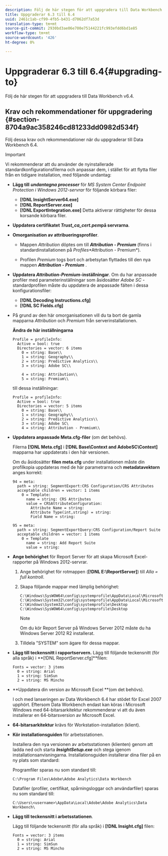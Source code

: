 ```yaml
---
description: Följ de här stegen för att uppgradera till Data Workbench v6.4.
title: Uppgraderar 6.3 till 6.4
uuid: 2461c1ab-cf99-4fb5-b431-d7062df7a53d
translation-type: tm+mt
source-git-commit: 2930bd3ae06e700e75144221fc993efdd6bd1e85
workflow-type: tm+mt
source-wordcount: '426'
ht-degree: 0%

---
```



# Uppgraderar 6.3 till 6.4{#upgrading-to}

Följ de här stegen för att uppgradera till Data Workbench v6.4.

## Krav och rekommendationer för uppgradering {#section-8704a9ac358246cd81233dd0982d534f}

Följ dessa krav och rekommendationer när du uppgraderar till Data Workbench 6.4.

>[!IMPORTANT]
>
>Vi rekommenderar att du använder de nyinstallerade standardkonfigurationsfilerna och anpassar dem, i stället för att flytta filer från en tidigare installation, med följande undantag:

* **Lägg till** ***undantagna processer*** för *MS System Center Endpoint Protection i Windows 2012-servrar* för följande körbara filer:

   * **[!DNL InsightServer64.exe]**
   * **[!DNL ReportServer.exe]**
   * **[!DNL ExportIntegration.exe]**
   Detta aktiverar rättigheter för dessa korsande körbara filer.

* **Uppdatera certifikatet *Trust_ca_cert.pem*på servrarna**.
* **Omorganisation av attribueringsprofiler**.

   * Mappen *Attribution* döptes om till ***Attribution - Premium*** (finns i standardinstallationen på *Profiles*\*Attribution - Premium*).

   * Profilen *Premium* togs bort och arbetsytan flyttades till den nya mappen ***Attribution - Premium*** .

* **Uppdatera *Attribution-Premium*-inställningar**. Om du har anpassade profiler med parameterinställningar som åsidosätter *Adobe SC* -standardprofilen måste du uppdatera de anpassade fälten i dessa konfigurationsfiler:

   * **[!DNL Decoding Instructions.cfg]**
   * **[!DNL SC Fields.cfg]**

* På grund av den här omorganisationen vill du ta bort de gamla mapparna *Attribution* och *Premium* från serverinstallationen.

   **Ändra de här inställningarna**

   ```
   Profile = profileInfo:  
     Active = bool: true 
     Directories = vector: 6 items 
       0 = string: Base\\ 
       1 = string: Geography\\ 
       2 = string: Predictive Analytics\\ 
       3 = string: Adobe SC\\ 
   
       4 = string: Attribution\\ 
       5 = string: Premium\\
   ```

   till dessa inställningar:

   ```
   Profile = profileInfo:  
     Active = bool: true 
     Directories = vector: 5 items 
       0 = string: Base\\ 
       1 = string: Geography\\ 
       2 = string: Predictive Analytics\\ 
       3 = string: Adobe SC\
       4 = string: Attribution - Premium\\
   ```

* **Uppdatera anpassade Meta.cfg-filer** (om det behövs).

   Filerna **[!DNL Meta.cfg]** i **[!DNL Base\Context and AdobeSC\Context]** mapparna har uppdaterats i den här versionen.

   Om du åsidosätter **filen meta.cfg** under installationen måste din profilkopia uppdateras med de här parametrarna och **metadatavektorn** anges korrekt:

   ```
   94 = meta: 
     path = string: SegmentExport:CRS Configuration/CRS Attributes 
     acceptable children = vector: 1 items 
       0 = Template: 
         name = string: CRS Attributes 
         value = CRSAttributeConfiguration: 
           Attribute Name = string: 
           Attribute Type(int,string) = string: 
           Field Name = string: 
   
   95 = meta: 
     path = string: SegmentExportQuery:CRS Configuration/Report Suite 
     acceptable children = vector: 1 items 
       0 = Template 
         name = string: Add Report Suite 
         value = string:
   ```

* **Ange behörighet** för Report Server för att skapa Microsoft Excel-rapporter på Windows 2012-servrar.

   1. Ange behörighet för rotmappen (**[!DNL E:\ReportServer\]**) till *Alla = full kontroll*.

   1. Skapa följande mappar med lämplig behörighet:

      ```
      C:\Windows\SysWOW64\config\systemprofile\AppData\Local\Microsoft\Windows\INetCac‌he 
      C:\Windows\System32\config\systemprofile\AppData\Local\Microsoft\Windows\INetCac‌he 
      C:\Windows\System32\config\systemprofile\Desktop 
      C:\Windows\SysWOW64\config\systemprofile\Desktop
      ```

      >[!NOTE]
      >
      >Om du kör Report Server på Windows Server 2012 måste du ha Windows Server 2012 R2 installerat.

   1. Tilldela &quot;SYSTEM&quot; som ägare för dessa mappar.

* **Lägg till teckensnitt i rapportservern.** Lägg till följande teckensnitt (för alla språk) i **[!DNL ReportServer.cfg]**filen:

   ```
   Fonts = vector: 3 items 
     0 = string: Arial 
     1 = string: SimSun 
     2 = string: MS Mincho
   ```

* **Uppdatera din version av Microsoft Excel **(om det behövs).

   I och med lanseringen av Data Workbench 6.4 har stödet för Excel 2007 upphört. Eftersom Data Workbench endast kan köras i Microsoft Windows med 64-bitarsarkitektur rekommenderar vi att du även installerar en 64-bitarsversion av Microsoft Excel.

* **64-bitarsarkitektur** krävs för Workstation-installation (klient).
* **Kör installationsguiden** för arbetsstationen.

   Installera den nya versionen av arbetsstationen (klienten) genom att ladda ned och starta ***InsightSetup.exe*** och stega igenom installationsanvisningarna. Installationsguiden installerar dina filer på en ny plats som standard:

   Programfiler sparas nu som standard till:

   ```
   C:\Program Files\Adobe\Adobe Analytics\Data Workbench
   ```

   Datafiler (profiler, certifikat, spårningsloggar och användarfiler) sparas nu som standard till:

   ```
   C:\Users\<username>\AppData\Local\Adobe\Adobe Analytics\Data Workbench\
   ```

* **Lägg till teckensnitt i arbetsstationen**.

   Lägg till följande teckensnitt (för alla språk) i **[!DNL Insight.cfg]** filen:

   ```
   Fonts = vector: 3 items 
     0 = string: Arial 
     1 = string: SimSun 
     2 = string: MS Mincho
   ```

